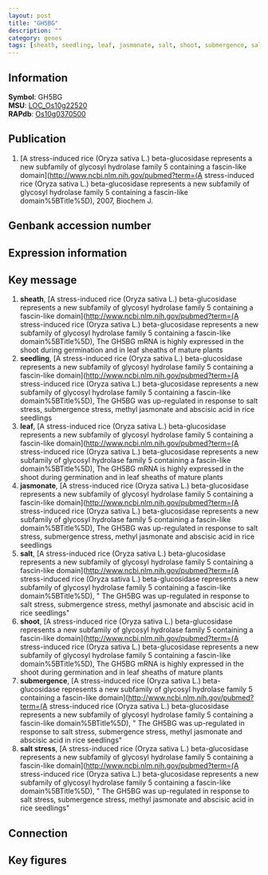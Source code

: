 ```yaml
---
layout: post
title: "GH5BG"
description: ""
category: genes
tags: [sheath, seedling, leaf, jasmonate, salt, shoot, submergence, salt stress, Gene]
---
```


## Information
__Symbol__: GH5BG  
__MSU__: [LOC_Os10g22520](http://rice.plantbiology.msu.edu/cgi-bin/ORF_infopage.cgi?orf=LOC_Os10g22520)  
__RAPdb__: [Os10g0370500](http://rapdb.dna.affrc.go.jp/viewer/gbrowse_details/irgsp1?name=Os10g0370500)  

## Publication
1. [A stress-induced rice (Oryza sativa L.) beta-glucosidase represents a new subfamily of glycosyl hydrolase family 5 containing a fascin-like domain](http://www.ncbi.nlm.nih.gov/pubmed?term=(A stress-induced rice (Oryza sativa L.) beta-glucosidase represents a new subfamily of glycosyl hydrolase family 5 containing a fascin-like domain%5BTitle%5D), 2007, Biochem J.

## Genbank accession number

## Expression information

## Key message
1. __sheath__, [A stress-induced rice (Oryza sativa L.) beta-glucosidase represents a new subfamily of glycosyl hydrolase family 5 containing a fascin-like domain](http://www.ncbi.nlm.nih.gov/pubmed?term=(A stress-induced rice (Oryza sativa L.) beta-glucosidase represents a new subfamily of glycosyl hydrolase family 5 containing a fascin-like domain%5BTitle%5D),  The GH5BG mRNA is highly expressed in the shoot during germination and in leaf sheaths of mature plants
2. __seedling__, [A stress-induced rice (Oryza sativa L.) beta-glucosidase represents a new subfamily of glycosyl hydrolase family 5 containing a fascin-like domain](http://www.ncbi.nlm.nih.gov/pubmed?term=(A stress-induced rice (Oryza sativa L.) beta-glucosidase represents a new subfamily of glycosyl hydrolase family 5 containing a fascin-like domain%5BTitle%5D),  The GH5BG was up-regulated in response to salt stress, submergence stress, methyl jasmonate and abscisic acid in rice seedlings
3. __leaf__, [A stress-induced rice (Oryza sativa L.) beta-glucosidase represents a new subfamily of glycosyl hydrolase family 5 containing a fascin-like domain](http://www.ncbi.nlm.nih.gov/pubmed?term=(A stress-induced rice (Oryza sativa L.) beta-glucosidase represents a new subfamily of glycosyl hydrolase family 5 containing a fascin-like domain%5BTitle%5D),  The GH5BG mRNA is highly expressed in the shoot during germination and in leaf sheaths of mature plants
4. __jasmonate__, [A stress-induced rice (Oryza sativa L.) beta-glucosidase represents a new subfamily of glycosyl hydrolase family 5 containing a fascin-like domain](http://www.ncbi.nlm.nih.gov/pubmed?term=(A stress-induced rice (Oryza sativa L.) beta-glucosidase represents a new subfamily of glycosyl hydrolase family 5 containing a fascin-like domain%5BTitle%5D),  The GH5BG was up-regulated in response to salt stress, submergence stress, methyl jasmonate and abscisic acid in rice seedlings
5. __salt__, [A stress-induced rice (Oryza sativa L.) beta-glucosidase represents a new subfamily of glycosyl hydrolase family 5 containing a fascin-like domain](http://www.ncbi.nlm.nih.gov/pubmed?term=(A stress-induced rice (Oryza sativa L.) beta-glucosidase represents a new subfamily of glycosyl hydrolase family 5 containing a fascin-like domain%5BTitle%5D), " The GH5BG was up-regulated in response to salt stress, submergence stress, methyl jasmonate and abscisic acid in rice seedlings"
6. __shoot__, [A stress-induced rice (Oryza sativa L.) beta-glucosidase represents a new subfamily of glycosyl hydrolase family 5 containing a fascin-like domain](http://www.ncbi.nlm.nih.gov/pubmed?term=(A stress-induced rice (Oryza sativa L.) beta-glucosidase represents a new subfamily of glycosyl hydrolase family 5 containing a fascin-like domain%5BTitle%5D),  The GH5BG mRNA is highly expressed in the shoot during germination and in leaf sheaths of mature plants
7. __submergence__, [A stress-induced rice (Oryza sativa L.) beta-glucosidase represents a new subfamily of glycosyl hydrolase family 5 containing a fascin-like domain](http://www.ncbi.nlm.nih.gov/pubmed?term=(A stress-induced rice (Oryza sativa L.) beta-glucosidase represents a new subfamily of glycosyl hydrolase family 5 containing a fascin-like domain%5BTitle%5D), " The GH5BG was up-regulated in response to salt stress, submergence stress, methyl jasmonate and abscisic acid in rice seedlings"
8. __salt stress__, [A stress-induced rice (Oryza sativa L.) beta-glucosidase represents a new subfamily of glycosyl hydrolase family 5 containing a fascin-like domain](http://www.ncbi.nlm.nih.gov/pubmed?term=(A stress-induced rice (Oryza sativa L.) beta-glucosidase represents a new subfamily of glycosyl hydrolase family 5 containing a fascin-like domain%5BTitle%5D), " The GH5BG was up-regulated in response to salt stress, submergence stress, methyl jasmonate and abscisic acid in rice seedlings"

## Connection

## Key figures



